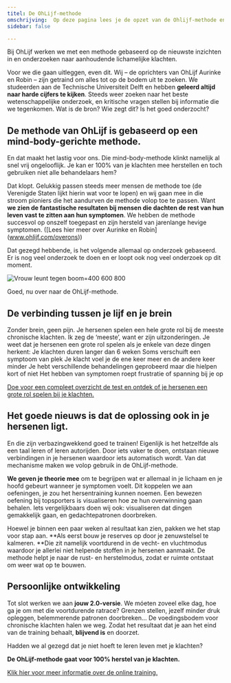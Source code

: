 ```yaml
---
titel: De OhLijf-methode
omschrijving:  Op deze pagina lees je de opzet van de Ohlijf-methode en het ontstaan hiervan
sidebar: false

---
```


Bij OhLijf werken we met een methode gebaseerd op de nieuwste inzichten in en onderzoeken naar aanhoudende lichamelijke klachten.
 
Voor we die gaan uitleggen, even dit. Wij – de oprichters van OhLijf Aurinke en Robin – zijn getraind om alles tot op de bodem uit te zoeken. We studeerden aan de Technische Universiteit Delft en hebben **geleerd altijd naar harde cijfers te kijken**. Steeds weer zoeken naar het beste wetenschappelijke onderzoek, en kritische vragen stellen bij informatie die we tegenkomen. Wat is de bron? Wie zegt dit? Is het goed onderzocht?
 
## De methode van OhLijf is gebaseerd op een mind-body-gerichte methode.
En dat maakt het lastig voor ons. Die mind-body-methode klinkt namelijk al snel vrij ongelooflijk. Je kan er 100% van je klachten mee herstellen en toch gebruiken niet alle behandelaars hem?
 
Dat klopt. Gelukkig passen steeds meer mensen de methode toe (de Verenigde Staten lijkt hierin wat voor te lopen) en wij gaan mee in die stroom pioniers die het aandurven de methode volop toe te passen. Want **we zien de fantastische resultaten bij mensen die dachten de rest van hun leven vast te zitten aan hun symptomen**. We hebben de methode succesvol op onszelf toegepast en zijn hersteld van jarenlange hevige symptomen. ([Lees hier meer over Aurinke en Robin] (www.ohlijf.com/overons))
 
Dat gezegd hebbende, is het volgende allemaal op onderzoek gebaseerd. Er is nog veel onderzoek te doen en er loopt ook nog veel onderzoek op dit moment.

![Vrouw leunt tegen boom=400 600 800](/images/pages/vrouw-boom)

Goed, nu over naar de OhLijf-methode.
 
## De verbinding tussen je lijf en je brein
Zonder brein, geen pijn. Je hersenen spelen een hele grote rol bij de meeste chronische klachten. Ik zeg de ‘meeste’, want er zijn uitzonderingen. Je weet dat je hersenen een grote rol spelen als je enkele van deze dingen herkent:
Je klachten duren langer dan 6 weken
Soms verschuift een symptoom van plek
Je klacht voel je de ene keer meer en de andere keer minder
Je hebt verschillende behandelingen geprobeerd maar die hielpen kort of niet
Het hebben van symptomen roept frustratie of spanning bij je op

[Doe voor een compleet overzicht de test en ontdek of je hersenen een grote rol spelen bij je klachten.](/test)

## Het goede nieuws is dat de oplossing ook in je hersenen ligt.
En die zijn verbazingwekkend goed te trainen! Eigenlijk is het hetzelfde als een taal leren of leren autorijden. Door iets vaker te doen, ontstaan nieuwe verbindingen in je hersenen waardoor iets automatisch wordt. Van dat mechanisme maken we volop gebruik in de OhLijf-methode.
 
**We geven je theorie mee** om te begrijpen wat er allemaal in je lichaam en je hoofd gebeurt wanneer je symptomen voelt. Dit koppelen we aan oefeningen, je zou het hersentraining kunnen noemen. Een bewezen oefening bij topsporters is visualiseren hoe ze hun overwinning gaan behalen. Iets vergelijkbaars doen wij ook: visualiseren dat dingen gemakkelijk gaan, en gedachtepatronen doorbreken.

Hoewel je binnen een paar weken al resultaat kan zien, pakken we het stap voor stap aan. **Als eerst bouw je reserves op door je zenuwstelsel te kalmeren. **Die zit namelijk voortdurend in de vecht- en vluchtmodus waardoor je allerlei niet helpende stoffen in je hersenen aanmaakt. De methode helpt je naar de rust- en herstelmodus, zodat er ruimte ontstaat om weer wat op te bouwen.

## Persoonlijke ontwikkeling
Tot slot werken we aan **jouw 2.0-versie**. We móeten zoveel elke dag, hoe ga je om met die voortdurende ratrace? Grenzen stellen, jezelf minder druk opleggen, belemmerende patronen doorbreken… De voedingsbodem voor chronische klachten halen we weg. Zodat het resultaat dat je aan het eind van de training behaalt, **blijvend is** en doorzet.

Hadden we al gezegd dat je niet hoeft te leren leven met je klachten?

**De OhLijf-methode gaat voor 100% herstel van je klachten.**
 
[Klik hier voor meer informatie over de online training.](/test)
